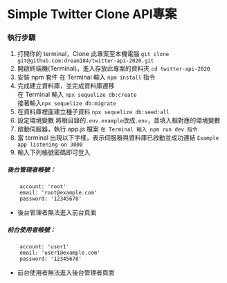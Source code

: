 # Simple Twitter Clone API專案

### 執行步驟
1. 打開你的 terminal，Clone 此專案至本機電腦
`git clone git@github.com:dream184/twitter-api-2020.git`
2. 開啟終端機(Terminal)，進入存放此專案的資料夾
`cd twitter-api-2020`
3. 安裝 npm 套件
在 Terminal 輸入 `npm install` 指令
4. 完成建立資料庫，並完成資料庫遷移  
在 Terminal 輸入 `npx sequelize db:create`  
接著輸入`npx sequelize db:migrate`
5. 在資料庫裡面建立種子資料
`npx sequelize db:seed:all`
6. 設定環境變數
將根目錄的`.env.example`改成`.env`，並填入相對應的環境變數
7. 啟動伺服器，執行 app.js 檔案
`在 Terminal 輸入 npm run dev 指令`
8. 當 terminal 出現以下字樣，表示伺服器與資料庫已啟動並成功連結
`Example app listening on 3000`
9. 輸入下列帳號密碼即可登入  
##### 後台管理者帳號：
```
    account: 'root'
    email: 'root@example.com'
    password: '12345678'

```
  - 後台管理者無法進入前台頁面  
##### 前台使用者帳號：
```
    account: 'user1'
    email: 'user1@example.com'
    password: '12345678'

```
  - 前台使用者無法進入後台管理者頁面